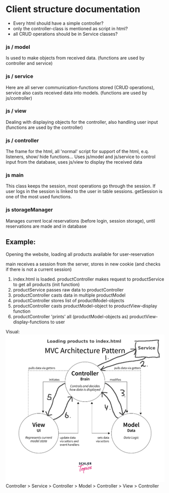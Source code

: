 # Client structure documentation

- Every html should have a simple controller? 
- only the controller-class is mentioned as script in html?
- all CRUD operations should be in Service classes?

### js / model
Is used to make objects from received data.  (functions are used by controller
and service)


### js / service
Here are all server communication-functions stored (CRUD operations),
service also casts received data into models.
(functions are used by js/controller)


### js / view
Dealing with displaying objects for the controller, also handling user input
(functions are used by the controller)


### js / controller
The frame for the html, all 'normal' script for support of the html,
e.q. listeners, show/ hide functions...
Uses js/model and js/service to control input from the database,
uses js/view to display the received data


### js main
This class keeps the session, most operations go through the session.
If user logs in the session is linked to the user in table sessions.
getSession is one of the most used functions.


### js storageManager
Manages current local reservations (before login, session storage),
until reservations are made and in database

## Example:
Opening the website, loading all products available for user-reservation

main receives a session from the server, stores in new cookie
(and checks if there is not a current session)
1. index.html is loaded.
   productController makes request to productService to get all products (init function)
2. productService passes raw data to productController
3. productController casts data in multiple productModel
4. productController stores list of productModel-objects
5. productController casts productModel-object to productView-display function
6. productController 'prints' all (productModel-objects as)
   productView-display-functions to user

Visual:
![loading products to index.jpg](loading%20products%20to%20index.jpg)
Controller > Service > Controller > Model > Controller > View > Controller

